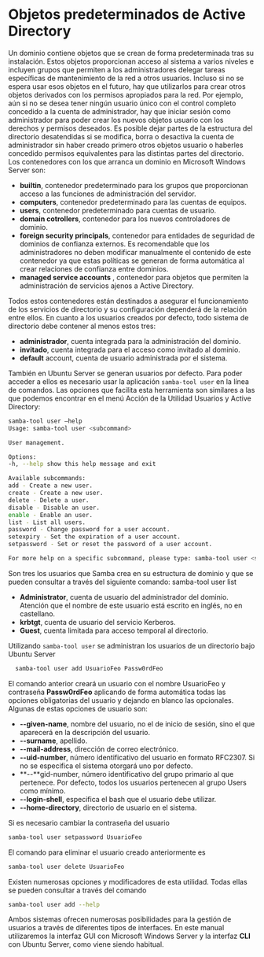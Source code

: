# Objetos predeterminados de Active Directory

Un dominio contiene objetos que se crean de forma predeterminada tras su instalación. Estos objetos proporcionan acceso al sistema a varios niveles e incluyen grupos que permiten a los administradores delegar tareas específicas de mantenimiento de la red a otros usuarios. Incluso si no se espera usar esos objetos en el futuro, hay que utilizarlos para crear otros objetos derivados con los permisos apropiados para la red. Por ejemplo, aún si no se desea tener ningún usuario único con el control completo concedido a la cuenta de administrador, hay que iniciar sesión como administrador para poder crear los nuevos objetos usuario con los derechos y permisos deseados. Es posible dejar partes de la estructura del directorio desatendidas si se modifica, borra o desactiva la cuenta de administrador sin haber creado primero otros objetos usuario o haberles concedido permisos equivalentes para las distintas partes del directorio.
Los contenedores con los que arranca un dominio en Microsoft Windows Server son:

- **builtin**, contenedor predeterminado para los grupos que proporcionan acceso a las funciones de administración del servidor.
- **computers**, contenedor predeterminado para las cuentas de equipos.
- **users**, contenedor predeterminado para cuentas de usuario.
- **domain cotrollers**, contenedor para los nuevos controladores de dominio.
- **foreign security principals**, contenedor para entidades de seguridad de dominios de confianza externos. Es recomendable que los administradores no deben modificar manualmente el contenido de este contenedor ya que estas políticas se generan de forma automática al crear relaciones de confianza entre dominios.
- **managed service accounts** , contenedor para objetos que permiten la administración de servicios ajenos a Active Directory.

Todos estos contenedores están destinados a asegurar el funcionamiento de los servicios de directorio y su configuración dependerá de la relación entre ellos. En cuanto a los usuarios creados por defecto, todo sistema de directorio debe contener al menos estos tres:

- **administrador**, cuenta integrada para la administración del dominio.
- **invitado**, cuenta integrada para el acceso como invitado al dominio.
- **default** account, cuenta de usuario administrada por el sistema.

También en Ubuntu Server se generan usuarios por defecto. Para poder acceder a ellos es necesario usar la aplicación `samba-tool user` en la línea de comandos. Las opciones que facilita esta herramienta son similares a las que podemos encontrar en el menú Acción de la Utilidad Usuarios y Active Directory:

```bash title=""
samba-tool user –help
Usage: samba-tool user <subcommand>

User management.

Options:
-h, --help show this help message and exit

Available subcommands:
add - Create a new user.
create - Create a new user.
delete - Delete a user.
disable - Disable an user.
enable - Enable an user.
list - List all users.
password - Change password for a user account.
setexpiry - Set the expiration of a user account.
setpassword - Set or reset the password of a user account.

For more help on a specific subcommand, please type: samba-tool user <subcommand> (-h|--help)
```

Son tres los usuarios que Samba crea en su estructura de dominio y que se pueden consultar a través del siguiente comando:
samba-tool user list

- **Administrator**, cuenta de usuario del administrador del dominio. Atención que el nombre de este usuario está escrito en inglés, no en castellano.
- **krbtgt**, cuenta de usuario del servicio Kerberos.
- **Guest**, cuenta limitada para acceso temporal al directorio.

Utilizando `samba-tool user` se administran los usuarios de un directorio bajo Ubuntu Server

```bash title=""
  samba-tool user add UsuarioFeo Passw0rdFeo
```

El comando anterior creará un usuario con el nombre UsuarioFeo y contraseña **Passw0rdFeo** aplicando de forma automática todas las opciones obligatorias del usuario y dejando en blanco las opcionales. Algunas de estas opciones de usuario son:

- **--given-name**, nombre del usuario, no el de inicio de sesión, sino el que aparecerá en la descripción del usuario.
- **--surname**, apellido.
- **--mail-address**, dirección de correo electrónico.
- **--uid-number**, número identificativo del usuario en formato RFC2307. Si no se especifica el sistema otorgará uno por defecto.
- **--**gid-number, número identificativo del grupo primario al que pertenece. Por defecto, todos los usuarios pertenecen al grupo Users como mínimo.
- **--login-shell**, especifica el bash que el usuario debe utilizar.
- **--home-directory**, directorio de usuario en el sistema.

Si es necesario cambiar la contraseña del usuario

```bash
samba-tool user setpassword UsuarioFeo
```

El comando para eliminar el usuario creado anteriormente es

```bash
samba-tool user delete UsuarioFeo
```

Existen numerosas opciones y modificadores de esta utilidad. Todas ellas se pueden consultar a través del comando

```bash
samba-tool user add --help
```

Ambos sistemas ofrecen numerosas posibilidades para la gestión de usuarios a través de diferentes tipos de interfaces. En este manual utilizaremos la interfaz GUI con Microsoft Windows Server y la interfaz **CLI** con Ubuntu Server, como viene siendo habitual.
